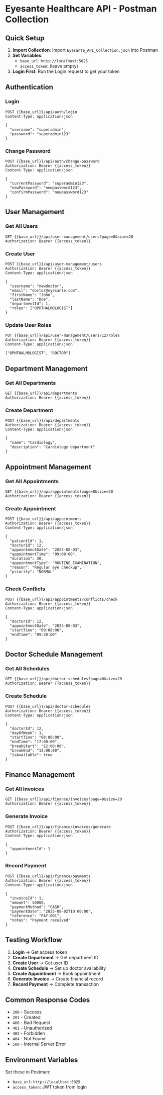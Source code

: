 # Eyesante Healthcare API - Postman Collection

## Quick Setup

1. **Import Collection**: Import `Eyesante_API_Collection.json` into Postman
2. **Set Variables**: 
   - `base_url`: `http://localhost:5025`
   - `access_token`: (leave empty)
3. **Login First**: Run the Login request to get your token

## Authentication

### Login
```http
POST {{base_url}}/api/auth/login
Content-Type: application/json

{
  "username": "superadmin",
  "password": "superadmin123"
}
```

### Change Password
```http
POST {{base_url}}/api/auth/change-password
Authorization: Bearer {{access_token}}
Content-Type: application/json

{
  "currentPassword": "superadmin123",
  "newPassword": "newpassword123",
  "confirmPassword": "newpassword123"
}
```

## User Management

### Get All Users
```http
GET {{base_url}}/api/user-management/users?page=0&size=20
Authorization: Bearer {{access_token}}
```

### Create User
```http
POST {{base_url}}/api/user-management/users
Authorization: Bearer {{access_token}}
Content-Type: application/json

{
  "username": "newdoctor",
  "email": "doctor@eyesante.com",
  "firstName": "John",
  "lastName": "Doe",
  "departmentId": 1,
  "roles": ["OPHTHALMOLOGIST"]
}
```

### Update User Roles
```http
PUT {{base_url}}/api/user-management/users/12/roles
Authorization: Bearer {{access_token}}
Content-Type: application/json

["OPHTHALMOLOGIST", "DOCTOR"]
```

## Department Management

### Get All Departments
```http
GET {{base_url}}/api/departments
Authorization: Bearer {{access_token}}
```

### Create Department
```http
POST {{base_url}}/api/departments
Authorization: Bearer {{access_token}}
Content-Type: application/json

{
  "name": "Cardiology",
  "description": "Cardiology department"
}
```

## Appointment Management

### Get All Appointments
```http
GET {{base_url}}/api/appointments?page=0&size=20
Authorization: Bearer {{access_token}}
```

### Create Appointment
```http
POST {{base_url}}/api/appointments
Authorization: Bearer {{access_token}}
Content-Type: application/json

{
  "patientId": 1,
  "doctorId": 12,
  "appointmentDate": "2025-08-03",
  "appointmentTime": "09:00:00",
  "duration": 30,
  "appointmentType": "ROUTINE_EXAMINATION",
  "reason": "Regular eye checkup",
  "priority": "NORMAL"
}
```

### Check Conflicts
```http
POST {{base_url}}/api/appointments/conflicts/check
Authorization: Bearer {{access_token}}
Content-Type: application/json

{
  "doctorId": 12,
  "appointmentDate": "2025-08-03",
  "startTime": "09:00:00",
  "endTime": "09:30:00"
}
```

## Doctor Schedule Management

### Get All Schedules
```http
GET {{base_url}}/api/doctor-schedules?page=0&size=20
Authorization: Bearer {{access_token}}
```

### Create Schedule
```http
POST {{base_url}}/api/doctor-schedules
Authorization: Bearer {{access_token}}
Content-Type: application/json

{
  "doctorId": 12,
  "dayOfWeek": 1,
  "startTime": "08:00:00",
  "endTime": "17:00:00",
  "breakStart": "12:00:00",
  "breakEnd": "13:00:00",
  "isAvailable": true
}
```

## Finance Management

### Get All Invoices
```http
GET {{base_url}}/api/finance/invoices?page=0&size=20
Authorization: Bearer {{access_token}}
```

### Generate Invoice
```http
POST {{base_url}}/api/finance/invoices/generate
Authorization: Bearer {{access_token}}
Content-Type: application/json

{
  "appointmentId": 1
}
```

### Record Payment
```http
POST {{base_url}}/api/finance/payments
Authorization: Bearer {{access_token}}
Content-Type: application/json

{
  "invoiceId": 1,
  "amount": 50000,
  "paymentMethod": "CASH",
  "paymentDate": "2025-08-02T10:00:00",
  "reference": "PAY-001",
  "notes": "Payment received"
}
```

## Testing Workflow

1. **Login** → Get access token
2. **Create Department** → Get department ID
3. **Create User** → Get user ID
4. **Create Schedule** → Set up doctor availability
5. **Create Appointment** → Book appointment
6. **Generate Invoice** → Create financial record
7. **Record Payment** → Complete transaction

## Common Response Codes

- `200` - Success
- `201` - Created
- `400` - Bad Request
- `401` - Unauthorized
- `403` - Forbidden
- `404` - Not Found
- `500` - Internal Server Error

## Environment Variables

Set these in Postman:
- `base_url`: `http://localhost:5025`
- `access_token`: JWT token from login 